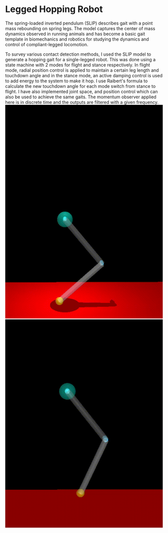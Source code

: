 # Legged Hopping Robot
The spring-loaded inverted pendulum (SLIP) describes gait with a point mass rebounding on spring legs. The model captures the center of mass dynamics observed in running animals and has become a basic gait template in biomechanics and robotics for studying the dynamics and control of compliant-legged locomotion. 

To survey various contact detection methods, I used the SLIP model to generate a hopping gait for a single-legged robot. This was done using a state machine with 2 modes for flight and stance respectively. In flight mode, radial position control is applied to maintain a certain leg length and touchdown angle and in the stance mode, an active damping control is used to add energy to the system to make it hop. I use Raibert's formula to calculate the new touchdown angle for each mode switch from stance to flight. I have also implemented joint space, and position control which can also be used to achieve the same gaits. 
The momentum observer applied here is in discrete time and the outputs are filtered with a given frequency. 
![Vertical Hopping Only](VerticalHop.gif)
![Hopping ](Hop.gif)
